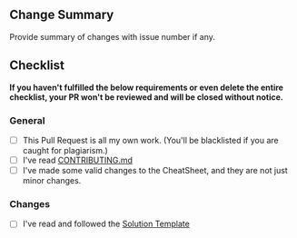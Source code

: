 ## Change Summary

Provide summary of changes with issue number if any.

## Checklist

**If you haven't fulfilled the below requirements or even delete the entire checklist, your PR won't be reviewed and will be closed without notice.**

### General

- [ ] This Pull Request is all my own work. (You'll be blacklisted if you are caught for plagiarism.)
- [ ] I've read [CONTRIBUTING.md](https://github.com/aryankashyap7/CheatSheets-for-Developers/blob/main/docs/CONTRIBUTING.md)
- [ ] I've made some valid changes to the CheatSheet, and they are not just minor changes.

### Changes

- [ ] I've read and followed the [Solution Template](https://github.com/aryankashyap7/CheatSheets-for-Developers/blob/main/docs/CONTRIBUTING.md#submission-template)
